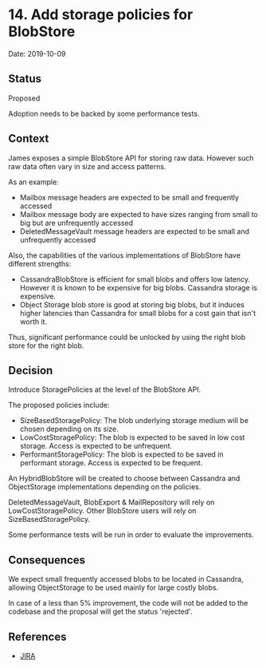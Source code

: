 # 14. Add storage policies for BlobStore

Date: 2019-10-09

## Status

Proposed

Adoption needs to be backed by some performance tests.

## Context

James exposes a simple BlobStore API for storing raw data. However such raw data often vary in size and access patterns.

As an example:

 - Mailbox message headers are expected to be small and frequently accessed
 - Mailbox message body are expected to have sizes ranging from small to big but are unfrequently accessed
 - DeletedMessageVault message headers are expected to be small and unfrequently accessed

Also, the capabilities of the various implementations of BlobStore have different strengths:

 - CassandraBlobStore is efficient for small blobs and offers low latency. However it is known to be expensive for big blobs. Cassandra storage is expensive.
 - Object Storage blob store is good at storing big blobs, but it induces higher latencies than Cassandra for small blobs for a cost gain that isn't worth it.

Thus, significant performance could be unlocked by using the right blob store for the right blob.

## Decision

Introduce StoragePolicies at the level of the BlobStore API.

The proposed policies include:

 - SizeBasedStoragePolicy: The blob underlying storage medium will be chosen depending on its size.
 - LowCostStoragePolicy: The blob is expected to be saved in low cost storage. Access is expected to be unfrequent.
 - PerformantStoragePolicy: The blob is expected to be saved in performant storage. Access is expected to be frequent.

An HybridBlobStore will be created to choose between Cassandra and ObjectStorage implementations depending on the policies.

DeletedMessageVault, BlobExport & MailRepository will rely on LowCostStoragePolicy. Other BlobStore users will rely on SizeBasedStoragePolicy.

Some performance tests will be run in order to evaluate the improvements.

## Consequences

We expect small frequently accessed blobs to be located in Cassandra, allowing ObjectStorage to be used mainly for large costly blobs.

In case of a less than 5% improvement, the code will not be added to the codebase and the proposal will get the status 'rejected'.

## References

 - [JIRA](https://issues.apache.org/jira/browse/JAMES-2921)